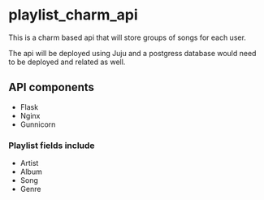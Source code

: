 # playlist_charm_api
This is a charm based api that will store groups of songs for each user.

The api will be deployed using Juju and a postgress database would need to be deployed and related as well.

## API components
- Flask
- Nginx
- Gunnicorn

### Playlist fields include
- Artist
- Album
- Song
- Genre
